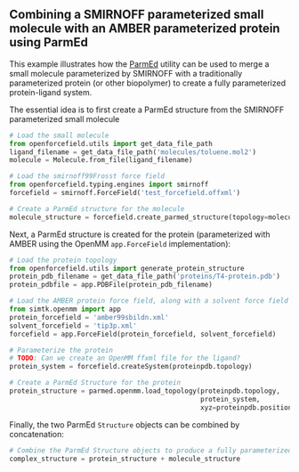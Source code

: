 ## Combining a SMIRNOFF parameterized small molecule with an AMBER parameterized protein using ParmEd

This example illustrates how the [ParmEd](http://parmed.github.io/ParmEd/html/index.html) utility can be used to merge a small molecule parameterized by SMIRNOFF with a traditionally parameterized protein (or other biopolymer) to create a fully parameterized protein-ligand system.

The essential idea is to first create a ParmEd structure from the SMIRNOFF parameterized small molecule
```python
# Load the small molecule
from openforcefield.utils import get_data_file_path
ligand_filename = get_data_file_path('molecules/toluene.mol2')
molecule = Molecule.from_file(ligand_filename)

# Load the smirnoff99Frosst force field
from openforcefield.typing.engines import smirnoff
forcefield = smirnoff.ForceField('test_forcefield.offxml')

# Create a ParmEd structure for the molecule
molecule_structure = forcefield.create_parmed_structure(topology=molecule.to_topology(), positions=molecule.positions)
```
Next, a ParmEd structure is created for the protein (parameterized with AMBER using the OpenMM `app.ForceField` implementation):
```python
# Load the protein topology
from openforcefield.utils import generate_protein_structure
protein_pdb_filename = get_data_file_path('proteins/T4-protein.pdb')
protein_pdbfile = app.PDBFile(protein_pdb_filename)

# Load the AMBER protein force field, along with a solvent force field
from simtk.openmm import app
protein_forcefield = 'amber99sbildn.xml'
solvent_forcefield = 'tip3p.xml'
forcefield = app.ForceField(protein_forcefield, solvent_forcefield)

# Parameterize the protein
# TODO: Can we create an OpenMM ffxml file for the ligand?
protein_system = forcefield.createSystem(proteinpdb.topology)

# Create a ParmEd Structure for the protein
protein_structure = parmed.openmm.load_topology(proteinpdb.topology,
                                                protein_system,
                                                xyz=proteinpdb.positions)
```
Finally, the two ParmEd `Structure` objects can be combined by concatenation:
```python
# Combine the ParmEd Structure objects to produce a fully parameterized complex
complex_structure = protein_structure + molecule_structure
```

